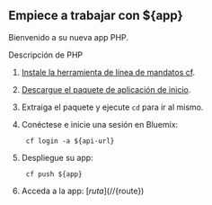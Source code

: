 Empiece a trabajar con ${app}
-----------------------------------
Bienvenido a su nueva app PHP.

Descripción de PHP

1. [Instale la herramienta de línea de mandatos cf](${doc-url}/#starters/BuildingWeb.html#install_cf).
2. [Descargue el paquete de aplicación de inicio](${ace-url}/rest/apps/${app-guid}/starter-download).
3. Extraiga el paquete y ejecute `cd` para ir al mismo. 
4. Conéctese e inicie una sesión en Bluemix:

		cf login -a ${api-url}

5. Despliegue su app:

		cf push ${app}

6. Acceda a la app: [${ruta}](//${route})


